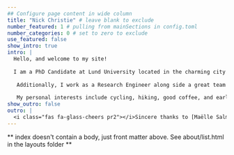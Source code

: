 ```yaml
---
## Configure page content in wide column
title: "Nick Christie" # leave blank to exclude
number_featured: 1 # pulling from mainSections in config.toml
number_categories: 0 # set to zero to exclude
use_featured: false
show_intro: true
intro: |
  Hello, and welcome to my site!
  
  I am a PhD Candidate at Lund University located in the charming city of Lund, Sweden. My research interests include financing frictions, firm investment decisions, econometrics, and data science.  I regularly give lectures in Corporate Valuation in various master's programs and enjoy teaching in Corporate Finance. I am also an avid R user and love finding new solutions to old problems - whether that is in the classroom, in research, or in the industry.
  
   Additionally, I work as a Research Engineer along side a great team in the Active Aging Research Group at Lund's Faculty of Medicine where, among many projects, we examine the relationship between housing choices, health, and active aging using 30 years of register data for over 5 million individuals.  
   
   My personal interests include cycling, hiking, good coffee, and early jazz recordings.
show_outro: false
outro: |
  <i class="fas fa-glass-cheers pr2"></i>Sincere thanks to [Maëlle Salmon](https://masalmon.eu/) for her help naming this Hugo theme!
---
```


** index doesn't contain a body, just front matter above.
See about/list.html in the layouts folder **

